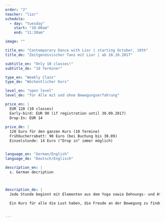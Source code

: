 ```yaml
---
order: "2"
teacher: "lior"
schedule:
  - day: "tuesday"
    start: "10:00am"
    end: "11:30am"

image: ""

title_en: "Contemporary Dance with Lior | starting October, 10th"
title_de: "Zeitgenössischer Tanz mit Lior | ab 10.10.2017"

subtitle_en: "Only 10 classes!"
subtitle_de: "10 Termine!"

type_en: "Weekly Class"
type_de: "Wöchentlicher Kurs"

level_en: "open level"
level_de: "für Alle mit und ohne Bewegungserfahrung"

price_en: |
  EUR 120 (10 classes)      
  Early-bird: EUR 90 (if registration until 30.09.2017)  
  Drop-In: EUR 14
  
price_de: |
  120 Euro für den ganzen Kurs (10 Termine)  
  Frühbucherrabatt: 90 Euro (bei Buchung bis 30.09)    
  Einzelstunde: 14 Euro ("Drop in" immer möglich)


language_en: "German/English"
language_de: "Deutsch/Englisch"

description_en: |
  s. German decription

 

description_de: |
  Jede Stunde beginnt mit Elementen aus dem Yoga sowie Dehnungs- und Atemübungen, wodurch der gesamte Körper erwärmt wird. Anschließend nutzen wir Elemente und Prinzipien aus der Bodenarbeit, der Release- sowie Limón-Technik für das weitere Training. Einzelne Bewegungssequenzen bauen aufeinander auf, so dass wir innerhalb der 10 Kurs-Termine eine Kombination lernen, die sich jeden Dienstag weiter entwickelt. 

  Ein Kurs für alle die Lust haben, die Freude an der Bewegung zu finden und mit ihrem Körper zu experimentieren. Der Kurs ist offen für alle, ob mit oder ohne Erfahrung im Tanz.


---
```


